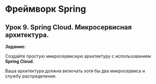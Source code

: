 # Фреймворк Spring

## Урок 9. Spring Cloud. Микросервисная архитектура.

***Задание:***

Создайте простую микросервисную архитектуру с использованием **Spring Cloud.**

Ваша архитектура должна включать хотя бы два микросервиса и службу распределения.